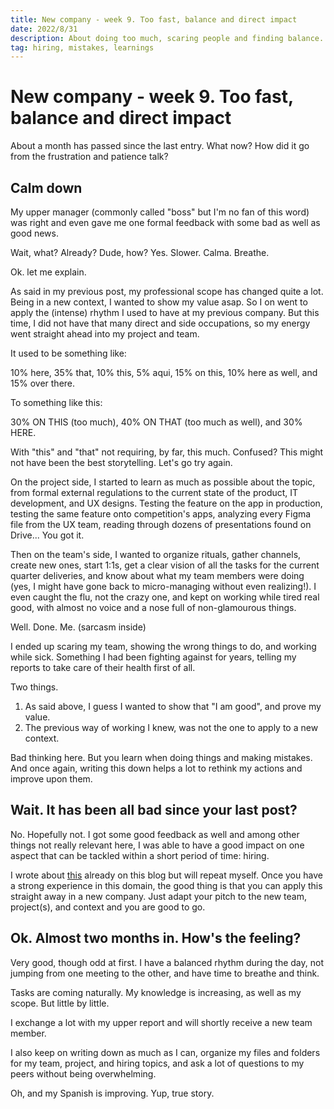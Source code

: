 ```yaml
---
title: New company - week 9. Too fast, balance and direct impact
date: 2022/8/31
description: About doing too much, scaring people and finding balance.
tag: hiring, mistakes, learnings
---
```


# New company - week 9. Too fast, balance and direct impact

About a month has passed since the last entry. What now? How did it go from the frustration and patience talk?

## Calm down

My upper manager (commonly called "boss" but I'm no fan of this word) was right and even gave me one formal feedback with some bad as well as good news.

Wait, what? Already? Dude, how? Yes. Slower. Calma. Breathe.

Ok. let me explain. 

As said in my previous post, my professional scope has changed quite a lot. Being in a new context, I wanted to show my value asap. So I on went to apply the (intense) rhythm I used to have at my previous company. But this time, I did not have that many direct and side occupations, so my energy went straight ahead into my project and team. 

It used to be something like:

10% here, 35% that, 10% this, 5% aqui, 15% on this, 10% here as well, and 15% over there.

To something like this:

30% ON THIS (too much), 40% ON THAT (too much as well), and 30% HERE.

With "this" and "that" not requiring, by far, this much. Confused? This might not have been the best storytelling. Let's go try again.

On the project side, I started to learn as much as possible about the topic, from formal external regulations to the current state of the product, IT development, and UX designs. Testing the feature on the app in production, testing the same feature onto competition's apps, analyzing every Figma file from the UX team, reading through dozens of presentations found on Drive... You got it.

Then on the team's side, I wanted to organize rituals, gather channels, create new ones, start 1:1s, get a clear vision of all the tasks for the current quarter deliveries, and know about what my team members were doing (yes, I might have gone back to micro-managing without even realizing!). I even caught the flu, not the crazy one, and kept on working while tired real good, with almost no voice and a nose full of non-glamourous things. 

Well. Done. Me. (sarcasm inside)

I ended up scaring my team, showing the wrong things to do, and working while sick. Something I had been fighting against for years, telling my reports to take care of their health first of all. 

Two things. 

1. As said above, I guess I wanted to show that "I am good", and prove my value. 
2. The previous way of working I knew, was not the one to apply to a new context. 

Bad thinking here. But you learn when doing things and making mistakes. And once again, writing this down helps a lot to rethink my actions and improve upon them.

## Wait. It has been all bad since your last post?

No. Hopefully not. I got some good feedback as well and among other things not really relevant here, I was able to have a good impact on one aspect that can be tackled within a short period of time: hiring.

I wrote about [this](/posts/hiring-process) already on this blog but will repeat myself. Once you have a strong experience in this domain, the good thing is that you can apply this straight away in a new company. Just adapt your pitch to the new team, project(s), and context and you are good to go. 

## Ok. Almost two months in. How's the feeling?

Very good, though odd at first. I have a balanced rhythm during the day, not jumping from one meeting to the other, and have time to breathe and think. 

Tasks are coming naturally. My knowledge is increasing, as well as my scope. But little by little. 

I exchange a lot with my upper report and will shortly receive a new team member.

I also keep on writing down as much as I can, organize my files and folders for my team, project, and hiring topics, and ask a lot of questions to my peers without being overwhelming.

Oh, and my Spanish is improving. Yup, true story.